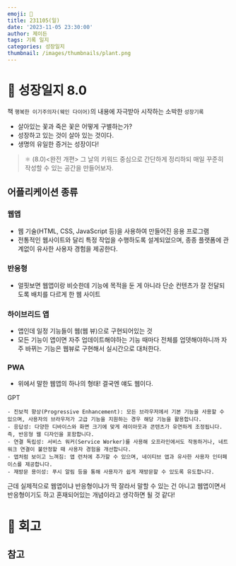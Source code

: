 ```yaml
---
emoji: 🌱
title: 231105(일)
date: '2023-11-05 23:30:00'
author: 제이든
tags: 기록 일지
categories: 성장일지
thumbnail: /images/thumbnails/plant.png
---
```


# 🌱 성장일지 8.0

책 `행복한 이기주의자(웨인 다이어)`의 내용에 자극받아 시작하는 소박한 `성장기록`

- 살아있는 꽃과 죽은 꽃은 어떻게 구별하는가?
- 성장하고 있는 것이 살아 있는 것이다.
- 생명의 유일한 증거는 성장이다!

> ⚛ (8.0)<완전 개편> 그 날의 키워드 중심으로 간단하게 정리하되 매일 꾸준히 작성할 수 있는 공간을 만들어보자.

## 어플리케이션 종류

### 웹앱

- 웹 기술(HTML, CSS, JavaScript 등)을 사용하여 만들어진 응용 프로그램
- 전통적인 웹사이트와 달리 특정 작업을 수행하도록 설계되었으며, 종종 플랫폼에 관계없이 유사한 사용자 경험을 제공한다.

### 반응형

- 얼핏보면 웹앱이랑 비슷한데 기능에 목적을 둔 게 아니라 단순 컨텐츠가 잘 전달되도록 배치를 다르게 한 웹 사이트

### 하이브리드 앱

- 앱인데 일정 기능들이 웹(웹 뷰)으로 구현되어있는 것
- 모든 기능이 앱이면 자주 업데이트해야하는 기능 때마다 전체를 업뎃해야하니까 자주 바뀌는 기능은 웹뷰로 구현해서 실시간으로 대처한다.

### PWA

- 위에서 말한 웹앱의 하나의 형태! 결국엔 얘도 웹이다.

GPT

```
- 진보적 향상(Progressive Enhancement): 모든 브라우저에서 기본 기능을 사용할 수 있으며, 사용자의 브라우저가 고급 기능을 지원하는 경우 해당 기능을 활용합니다.
- 응답성: 다양한 디바이스와 화면 크기에 맞게 레이아웃과 콘텐츠가 유연하게 조정됩니다. 즉, 반응형 웹 디자인을 포함합니다.
- 연결 독립성: 서비스 워커(Service Worker)를 사용해 오프라인에서도 작동하거나, 네트워크 연결이 불안정할 때 사용자 경험을 개선합니다.
- 앱처럼 보이고 느껴짐: 앱 런처에 추가할 수 있으며, 네이티브 앱과 유사한 사용자 인터페이스를 제공합니다.
- 재방문 용이성: 푸시 알림 등을 통해 사용자가 쉽게 재방문할 수 있도록 유도합니다.
```

근데 실제적으로 웹앱이냐 반응형이냐가 딱 잘라서 말할 수 있는 건 아니고 웹앱이면서 반응형이기도 하고 혼재되어있는 개념이라고 생각하면 될 것 같다!

# 📝 회고

## 참고
